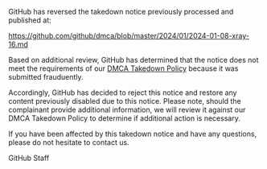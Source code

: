 GitHub has reversed the takedown notice previously processed and published at: 

https://github.com/github/dmca/blob/master/2024/01/2024-01-08-xray-16.md

Based on additional review, GitHub has determined that the notice does not meet the requirements of our [DMCA Takedown Policy](https://docs.github.com/github/site-policy/dmca-takedown-policy) because it was submitted frauduently. 

Accordingly, GitHub has decided to reject this notice and restore any content previously disabled due to this notice. Please note, should the complainant provide additional information, we will review it against our DMCA Takedown Policy to determine if additional action is necessary.

If you have been affected by this takedown notice and have any questions, please do not hesitate to contact us.

GitHub Staff
